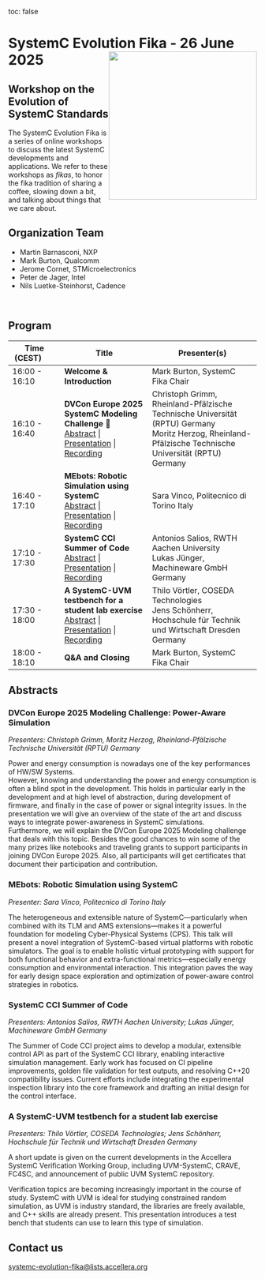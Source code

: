 toc: false

# SystemC Evolution Fika - 26 June 2025<img style="float: right; width:300px;" src="/images/scef.png">

## Workshop on the Evolution of SystemC Standards

The SystemC Evolution Fika is a series of online workshops to discuss the latest SystemC developments and applications. We refer to these workshops as *fikas*, to honor the fika tradition of sharing a coffee, slowing down a bit, and talking about things that we care about.

<!--
## Event information

Date: **26 June 2025**<br>
Time: **16:00 - 18:00 CEST**<br>
Location: Online, Virtual Workshop.

## Registration

Registration is free of charge. [Register here](https://form.jotform.com/251564999876987).

**NOTE**: After registration you will receive an email including meeting details to attend the online event.
-->

## Organization Team

 * Martin Barnasconi, NXP
 * Mark Burton, Qualcomm
 * Jerome Cornet, STMicroelectronics
 * Peter de Jager, Intel
 * Nils Luetke-Steinhorst, Cadence
<br>

## Program

| Time (CEST)&nbsp;&nbsp;&nbsp;&nbsp;&nbsp;&nbsp; | Title | Presenter(s) |
| ------------- | ---------------- | ---------------------------------- |
| 16:00 - 16:10 | **Welcome & Introduction** | Mark Burton, SystemC Fika Chair |
| 16:10 - 16:40 | **DVCon Europe 2025 SystemC Modeling Challenge** <a href="https://dvconchallenge.de/" target="_blank" style="text-decoration:none">&#128279;</a><br>[Abstract](#title-dvcon-europe-2025-modeling-challenge-power-aware-simulation) \| [Presentation][power] \| [Recording][power-recording] | Christoph Grimm, Rheinland-Pfälzische Technische Universität (RPTU) Germany<br> Moritz Herzog, Rheinland-Pfälzische Technische Universität (RPTU) Germany |
| 16:40 - 17:10 | **MEbots: Robotic Simulation using SystemC**<br>[Abstract](#mebots-robotic-simulation-using-systemc) \| [Presentation][mebots] \| [Recording][mebots-recording] | Sara Vinco, Politecnico di Torino Italy |
| 17:10 - 17:30 | **SystemC CCI Summer of Code**<br>[Abstract](#systemc-cci-summer-of-code) \| [Presentation][ssoc] \| [Recording][ssoc-recording] | Antonios Salios, RWTH Aachen University<br>Lukas Jünger, Machineware GmbH Germany |
| 17:30 - 18:00 | **A SystemC-UVM testbench for a student lab exercise**<br>[Abstract](#a-systemc-uvm-testbench-for-a-student-lab-exercise) \| [Presentation][uvmsc] \| [Recording][uvmsc-recording] | Thilo Vörtler, COSEDA Technologies<br>Jens Schönherr, Hochschule für Technik und Wirtschaft Dresden Germany |
| 18:00 - 18:10 | **Q&A and Closing** | Mark Burton, SystemC Fika Chair |

## Abstracts

### DVCon Europe 2025 Modeling Challenge: Power-Aware Simulation

*Presenters: Christoph Grimm, Moritz Herzog, Rheinland-Pfälzische Technische Universität (RPTU) Germany*

Power and energy consumption is nowadays one of the key performances of HW/SW Systems.  
However, knowing and understanding the power and energy consumption is often a blind spot in the development.
This holds in particular early in the development and at high level of abstraction, during development of firmware, and finally in the case of power or signal integrity issues. 
In the presentation we will give an overview of the state of the art and discuss ways to integrate power-awareness in SystemC simulations.  
Furthermore, we will explain the DVCon Europe 2025 Modeling challenge that deals with this topic. 
Besides the good chances to win some of the many prizes like notebooks and traveling grants to support participants in joining DVCon Europe 2025. 
Also, all participants will get certificates that document their participation and contribution. 

### MEbots: Robotic Simulation using SystemC

*Presenter: Sara Vinco, Politecnico di Torino Italy*

The heterogeneous and extensible nature of SystemC—particularly when combined with its TLM and AMS extensions—makes it a powerful foundation for modeling Cyber-Physical Systems (CPS). This talk will present a novel integration of SystemC-based virtual platforms with robotic simulators. The goal is to enable holistic virtual prototyping with support for both functional behavior and extra-functional metrics—especially energy consumption and environmental interaction. This integration paves the way for early design space exploration and optimization of power-aware control strategies in robotics.

### SystemC CCI Summer of Code

*Presenters: Antonios Salios, RWTH Aachen University; Lukas Jünger, Machineware GmbH Germany*

The Summer of Code CCI project aims to develop a modular, extensible
control API as part of the SystemC CCI library, enabling interactive
simulation management. Early work has focused on CI pipeline
improvements, golden file validation for test outputs, and resolving
C++20 compatibility issues. Current efforts include integrating the
experimental inspection library into the core framework and drafting an
initial design for the control interface.


### A SystemC-UVM testbench for a student lab exercise

*Presenters: Thilo Vörtler, COSEDA Technologies; Jens Schönherr, Hochschule für Technik und Wirtschaft Dresden Germany*

A short update is given on the current developments in the Accellera SystemC Verification Working Group, including UVM-SystemC, CRAVE, FC4SC, and announcement of public UVM SystemC repository. 

Verification topics are becoming increasingly important in the course of study.
SystemC with UVM is ideal for studying constrained random simulation, as UVM is industry standard, the libraries are freely available, and C++ skills are already present. This presentation introduces a test bench that students can use to learn this type of simulation.


## Contact us

[systemc-evolution-fika@lists.accellera.org](mailto:systemc-evolution-fika@lists.accellera.org)


[power]: https://workspace.accellera.org/document/dl/13796
[power-recording]: https://youtu.be/0iXXcqfr8S8
[ssoc]: https://workspace.accellera.org/document/dl/13795
[ssoc-recording]: https://youtu.be/y3VDm21PD5A
[mebots]: https://workspace.accellera.org/document/dl/13794
[mebots-recording]: https://youtu.be/xGR004z1_o8
[uvmsc]: https://workspace.accellera.org/document/dl/13813
[uvmsc-recording]: https://youtu.be/QMc-jnDaj2U